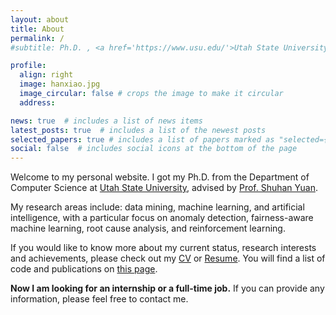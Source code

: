 ```yaml
---
layout: about
title: About
permalink: /
#subtitle: Ph.D. , <a href='https://www.usu.edu/'>Utah State University</a>. 

profile:
  align: right
  image: hanxiao.jpg
  image_circular: false # crops the image to make it circular
  address: 

news: true  # includes a list of news items
latest_posts: true  # includes a list of the newest posts
selected_papers: true # includes a list of papers marked as "selected={true}"
social: false  # includes social icons at the bottom of the page
---
```


Welcome to my personal website. I got my Ph.D. from the Department of Computer Science at [Utah State University](https://www.usu.edu/cs/), advised by [Prof. Shuhan Yuan](https://yuan.shuhan.org/).

My research areas include: data mining, machine learning, and artificial intelligence, with a particular focus on anomaly detection, fairness-aware machine learning, root cause analysis, and reinforcement learning.

If you would like to know more about my current status, research interests and achievements, please check out my [CV](https://github.com/hanxiao0607/Resume/blob/master/CV.pdf) or [Resume](https://github.com/hanxiao0607/Resume/blob/master/Resume.pdf). You will find a list of code and publications on [this page](https://hanxiao0607.github.io/publications/).

**Now I am looking for an internship or a full-time job.** If you can provide any information, please feel free to contact me.